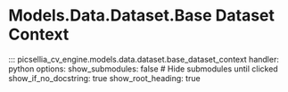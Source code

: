 # Models.Data.Dataset.Base Dataset Context

::: picsellia_cv_engine.models.data.dataset.base_dataset_context
    handler: python
    options:
        show_submodules: false  # Hide submodules until clicked
        show_if_no_docstring: true
        show_root_heading: true
